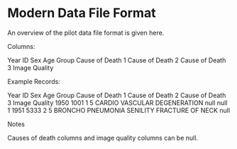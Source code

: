 # Modern Data File Format

An overview of the pilot data file format is given here.     

Columns:    

Year	ID	Sex	Age Group	Cause of Death 1	Cause of Death 2	Cause of Death 3	Image Quality

Example Records:        

Year	ID	Sex	Age Group	Cause of Death 1				Cause of Death 2	Cause of Death 3	Image Quality
1950	1001	1		5		CARDIO VASCULAR DEGENERATION    null   				 null   				 1
1951    5333    2       5       BRONCHO PNEUMONIA				SENILITY		FRACTURE OF NECK			null

Notes    

Causes of death columns and image quality columns can be null.